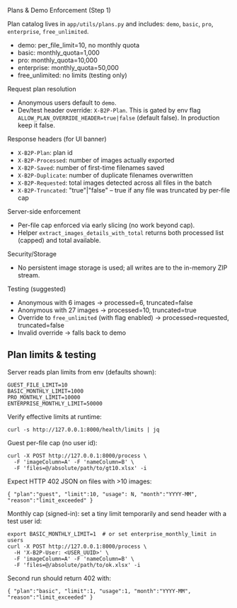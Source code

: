 Plans & Demo Enforcement (Step 1)

Plan catalog lives in `app/utils/plans.py` and includes: `demo`, `basic`, `pro`, `enterprise`, `free_unlimited`.

- demo: per_file_limit=10, no monthly quota
- basic: monthly_quota=1,000
- pro: monthly_quota=10,000
- enterprise: monthly_quota=50,000
- free_unlimited: no limits (testing only)

Request plan resolution
- Anonymous users default to `demo`.
- Dev/test header override: `X-B2P-Plan`. This is gated by env flag `ALLOW_PLAN_OVERRIDE_HEADER=true|false` (default false). In production keep it false.

Response headers (for UI banner)
- `X-B2P-Plan`: plan id
- `X-B2P-Processed`: number of images actually exported
- `X-B2P-Saved`: number of first-time filenames saved
- `X-B2P-Duplicate`: number of duplicate filenames overwritten
- `X-B2P-Requested`: total images detected across all files in the batch
- `X-B2P-Truncated`: "true"|"false" – true if any file was truncated by per-file cap

Server-side enforcement
- Per-file cap enforced via early slicing (no work beyond cap).
- Helper `extract_images_details_with_total` returns both processed list (capped) and total available.

Security/Storage
- No persistent image storage is used; all writes are to the in-memory ZIP stream.

Testing (suggested)
- Anonymous with 6 images → processed=6, truncated=false
- Anonymous with 27 images → processed=10, truncated=true
- Override to `free_unlimited` (with flag enabled) → processed=requested, truncated=false
- Invalid override → falls back to demo


Plan limits & testing
---------------------

Server reads plan limits from env (defaults shown):

```
GUEST_FILE_LIMIT=10
BASIC_MONTHLY_LIMIT=1000
PRO_MONTHLY_LIMIT=10000
ENTERPRISE_MONTHLY_LIMIT=50000
```

Verify effective limits at runtime:

```
curl -s http://127.0.0.1:8000/health/limits | jq
```

Guest per-file cap (no user id):

```
curl -X POST http://127.0.0.1:8000/process \
  -F 'imageColumn=A' -F 'nameColumn=B' \
  -F 'files=@/absolute/path/to/gt10.xlsx' -i
```

Expect HTTP 402 JSON on files with >10 images:

```
{ "plan":"guest", "limit":10, "usage": N, "month":"YYYY-MM", "reason":"limit_exceeded" }
```

Monthly cap (signed-in): set a tiny limit temporarily and send header with a test user id:

```
export BASIC_MONTHLY_LIMIT=1  # or set enterprise_monthly_limit in users
curl -X POST http://127.0.0.1:8000/process \
  -H 'X-B2P-User: <USER_UUID>' \
  -F 'imageColumn=A' -F 'nameColumn=B' \
  -F 'files=@/absolute/path/to/ok.xlsx' -i
```

Second run should return 402 with:

```
{ "plan":"basic", "limit":1, "usage":1, "month":"YYYY-MM", "reason":"limit_exceeded" }
```


